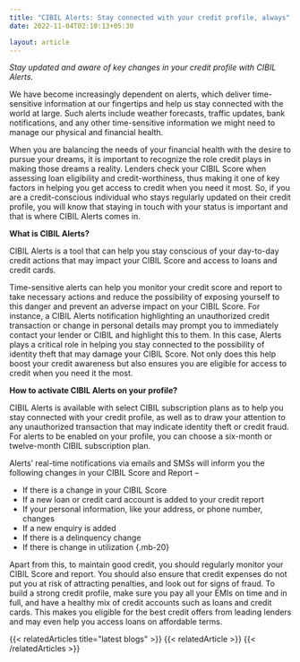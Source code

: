 ```yaml
---
title: "CIBIL Alerts: Stay connected with your credit profile, always"
date: 2022-11-04T02:10:13+05:30

layout: article
---
```


*Stay updated and aware of key changes in your credit profile with CIBIL Alerts.*

We have become increasingly dependent on alerts, which deliver time-sensitive information at our fingertips and help us stay connected with the world at large. Such alerts include weather forecasts, traffic updates, bank notifications, and any other time-sensitive information we might need to manage our physical and financial health.

When you are balancing the needs of your financial health with the desire to pursue your dreams, it is important to recognize the role credit plays in making those dreams a reality. Lenders check your CIBIL Score when assessing loan eligibility and credit-worthiness, thus making it one of key factors in helping you get access to credit when you need it most. So, if you are a credit-conscious individual who stays regularly updated on their credit profile, you will know that staying in touch with your status is important and that is where CIBIL Alerts comes in.

**What is CIBIL Alerts?**

CIBIL Alerts is a tool that can help you stay conscious of your day-to-day credit actions that may impact your CIBIL Score and access to loans and credit cards.

Time-sensitive alerts can help you monitor your credit score and report to take necessary actions and reduce the possibility of exposing yourself to this danger and prevent an adverse impact on your CIBIL Score. For instance, a CIBIL Alerts notification highlighting an unauthorized credit transaction or change in personal details may prompt you to immediately contact your lender or CIBIL and highlight this to them. In this case, Alerts plays a critical role in helping you stay connected to the possibility of identity theft that may damage your CIBIL Score. Not only does this help boost your credit awareness but also ensures you are eligible for access to credit when you need it the most.

**How to activate CIBIL Alerts on your profile?**

CIBIL Alerts is available with select CIBIL subscription plans as to help you stay connected with your credit profile, as well as to draw your attention to any unauthorized transaction that may indicate identity theft or credit fraud. For alerts to be enabled on your profile, you can choose a six-month or twelve-month CIBIL subscription plan.

Alerts’ real-time notifications via emails and SMSs will inform you the following changes in your CIBIL Score and Report –

* If there is a change in your CIBIL Score
* If a new loan or credit card account is added to your credit report
* If your personal information, like your address, or phone number, changes
* If a new enquiry is added
* If there is a delinquency change
* If there is change in utilization
{.mb-20}

Apart from this, to maintain good credit, you should regularly monitor your CIBIL Score and report. You should also ensure that credit expenses do not put you at risk of attracting penalties, and look out for signs of fraud. To build a strong credit profile, make sure you pay all your EMIs on time and in full, and have a healthy mix of credit accounts such as loans and credit cards. This makes you eligible for the best credit offers from leading lenders and may even help you access loans on affordable terms. 




{{< relatedArticles title="latest blogs" >}}
  {{< relatedArticle >}}
{{< /relatedArticles >}}